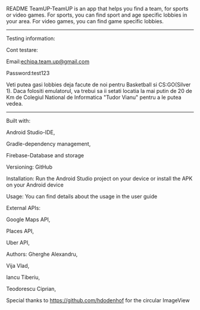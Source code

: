 README
TeamUP-TeamUP is an app that helps you find a team, for sports or video games. For sports, you can find sport and age specific lobbies in your area. For video games, you can find game specific lobbies.

***************************************************
Testing information:

Cont testare:

Email:echipa.team.up@gmail.com

Password:test123

Veti putea gasi lobbies deja facute de noi pentru Basketball si CS:GO(Silver 1). Daca folositi emulatorul, va trebui sa ii setati locatia la mai putin de 20 de Km de Colegiul National de Informatica "Tudor Vianu" pentru a le putea vedea.
****************************************************
Built with:

Android Studio-IDE,

Gradle-dependency management,

Firebase-Database and storage

Versioning:
GitHub

Installation:
Run the Android Studio project on your device or install the APK on your Android device

Usage:
You can find details about the usage in the user guide

External APIs:

Google Maps API,

Places API,

Uber API,


Authors:
Gherghe Alexandru,

Vija Vlad,

Iancu Tiberiu,

Teodorescu Ciprian,


Special thanks to https://github.com/hdodenhof for the circular ImageView



